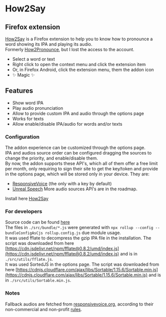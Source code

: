 # How2Say
## Firefox extension

[How2Say](https://addons.mozilla.org/en-US/firefox/addon/How2Say/) is a Firefox extension to help you to know how to pronounce a word showing its IPA and playing its audio.  
Formerly [How2Pronounce](https://addons.mozilla.org/en-US/firefox/addon/how2pronounce/), but I lost the access to the account.  

- Select a word or text
- Right click to open the context menu and click the extension item
- Or, in Firefox Android, click the extension menu, them the addon icon
- ✨ Magic ✨

## Features

- Show word IPA
- Play audio pronunciation
- Allow to provide custom IPA and audio through the options page
- Works for texts
- Allow enable/disable IPA/audio for words and/or texts

### Configuration
The addon experience can be customized through the options page.  
IPA and audios source order can be configured dragging the sources to change the priority, and enable/disable them.  
By now, the addon supports these API's, which all of them offer a free limit per month, only requiring to sign their site to get the key/token and provide in the options page, which will be stored only in your device. They are:  
- [ResponsiveVoice](https://app.responsivevoice.org/login) (the only with a key by default)
- [Unreal Speech](https://unrealspeech.com/)
More audio sources API's are in the roadmap.

Install here [How2Say](https://addons.mozilla.org/en-US/firefox/addon/How2Say/)   

### For developers
Source code can be found [here](https://github.com/wcs7777/pronunciation-extension)  
The files in `./src/bundle/*.js` were generated with `npx rollup --config --bundleConfigAsCjs rollup.config.js` due module usage.  
It was used fflate to decompress the gzip IPA file in the installation. The script was downloaded from here [https://cdn.jsdelivr.net/npm/fflate@0.8.2/umd/index.js](https://cdn.jsdelivr.net/npm/fflate@0.8.2/umd/index.js) and is in `./src/utils/fflate.js`.  
It was used SortedJS in the options page. The script was downloaded from here [https://cdnjs.cloudflare.com/ajax/libs/Sortable/1.15.6/Sortable.min.js](https://cdnjs.cloudflare.com/ajax/libs/Sortable/1.15.6/Sortable.min.js) and is in `./src/utils/Sortable.min.js`.  

### Notes
Fallback audios are fetched from [responsivevoice.org](https://responsivevoice.org), according to their non-commercial and non-profit [rules](https://responsivevoice.org/pricing/?utm_campaign=rvorg_link&utm_source=responsivevoice-org&utm_term=menu).  
